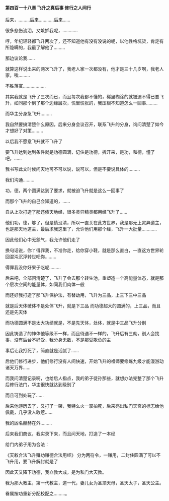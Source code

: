 #### 第四百一十八章 飞升之真后事 修行之人间行

后来，………后来…………后来……

很多悲伤流泪，又嫉妒我呢，…………

哼，年纪轻轻都飞升两次了，还不知道他有没有没说的呢，以他性格坑货，肯定有所隐瞒的，我最了解他了………

那边议论我……

就算这样说出来的两次飞升了，我老人家一次都没有，他才是三十几岁啊，我老人家，唉………

不胜落寞………………

其实我就是飞升了三次而已，而且每次我都不懂的，稀里糊涂的就被迫不得已要飞升，如同那个到了那个边缘层次，慌里慌张的，我压根不知道怎么一回事………

而华主分身急飞升………

我自然要搞清楚什么原因，后来分身会议召开，联系飞升的分身，询问清楚了如今才想好了对策………

以后我不愿意飞升就不飞升了

要飞升达到达到条件就是功德圆满，记住是功德，拆开来，是功，和德，懂了吧，……

我书写此文时候问天地可不可以说，说可以，但是不要说具体的………

我们沟通………

功，德，两个圆满达到了要求，就被迫飞升就是这么一回事了

而那个飞升的自己会知道的，……

自从上次打造了那还债天地经，很多灵异精灵都用经飞升了……

他们功，德，够了，但是债没清，所以一直关在此方世界，我是那无上灵异道主，也是那天地道主，最后求我这里了，允许他们用那个经，飞升一大批量…………

因此他们心中无怨气，我允许他们走了

换句话说，你丫得罪我，不准你走，给你穿小鞋，就是那么直白，一直这方世界轮回混沌沉浮转世吧你………

得罪我没你好果子吃呢………

后来吧，全部问清楚了，飞升了会去那个转生池，重塑造一个高能量体态，就是那个层次空间的能量体，如同我们肉体一般

而还好我打造了那飞升保护法，有替劫用，飞升为三品，上三下三中三品

就是后天体破体不是处体飞升，就是下三品
而功德超大的圆满的，上三品，而且还是先天体

而功德圆满不是太大功绩就是，不是先天体，处体，就是中三品飞升分别

因此铸造了的神体他等级不一样，而且待遇不一样的，飞升后有三劫，别人会找事，没有后台不好受，我分身无数，不是那受欺负的主

事后让我打死了，简直就是活腻了……

后他们修行进步，他们修行没有人间快速，开始飞升的祖师要修炼九级才能漫游动诸天万界……

而我问清楚记录啊，也给后人指点，我的弟子徒孙那些，就想办法完整了那个飞升后修行法门，华主很快就达到级别了

而且可到处玩了……

后来他游历去了，又打了一架，我特么火一掌拍死，后来亮出私门天宫的标志给他佩戴，几乎没人敢惹……

我的凶名赫赫在外………

后来我们商议，我实录下来，而且问天地，打造了一本经

给门内弟子用为合法：

《天敕合法飞升赚功赚德合法用经》
分为两符令，一赚用，二封住圆满了可以不飞升用，要飞升解封就是了

因此天又降下功德，我立教大成，是为私门大天教。

我为那大教主，第一代教主，道一代，妻儿女为圣顶天母，圣天太子，圣天公主。

眷属按功重新分配校配之………。


